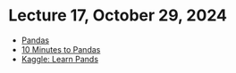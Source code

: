 # Lecture 17, October 29, 2024

- [Pandas](https://20cs2023-fs24.github.io/slides/docs/topics/scientific-computing/pandas.html)
- [10 Minutes to Pandas](https://pandas.pydata.org/docs/user_guide/10min.html)
- [Kaggle: Learn Pands](https://www.kaggle.com/learn/pandas)